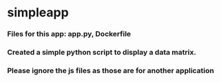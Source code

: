 # simpleapp
### Files for this app: app.py, Dockerfile
### Created a simple python script to display a data matrix. 
### Please ignore the js files as those are for another application
